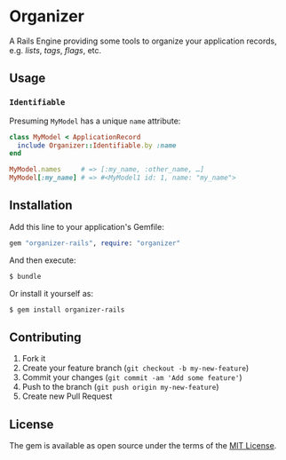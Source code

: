 # Organizer

A Rails Engine providing some tools to organize your application records, e.g. _lists_, _tags_, _flags_, etc.

## Usage

### `Identifiable`

Presuming `MyModel` has a unique `name` attribute:

```ruby
class MyModel < ApplicationRecord
  include Organizer::Identifiable.by :name
end

MyModel.names     # => [:my_name, :other_name, …]
MyModel[:my_name] # => #<MyModel1 id: 1, name: "my_name">
```

## Installation
Add this line to your application's Gemfile:

```ruby
gem "organizer-rails", require: "organizer"
```

And then execute:
```bash
$ bundle
```

Or install it yourself as:
```bash
$ gem install organizer-rails
```

## Contributing

1. Fork it
2. Create your feature branch (`git checkout -b my-new-feature`)
3. Commit your changes (`git commit -am 'Add some feature'`)
4. Push to the branch (`git push origin my-new-feature`)
5. Create new Pull Request

## License
The gem is available as open source under the terms of the [MIT License](https://opensource.org/licenses/MIT).
